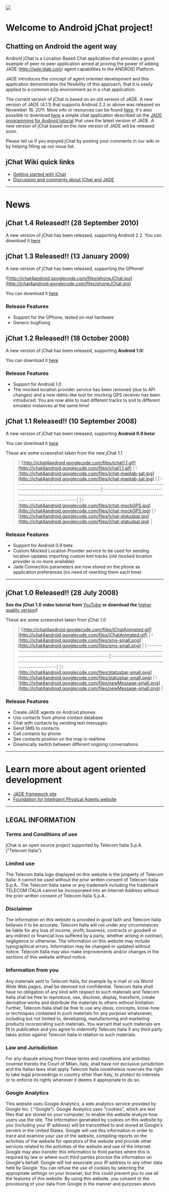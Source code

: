 [![](http://jchat4android.googlecode.com/files/logo_telecom_ef.gif)](http://www.telecomitalia.com?target=_blank)

# Welcome to Android jChat project! #

## Chatting on Android the agent way ##
Android jChat is a  Location Based Chat application that provides a good example of peer-to peer application aimed at proving the power of adding JADE (http://jade.tilab.com) agent capabilities to the ANDROID Platform.

JADE introduces the concept of agent oriented development and this application demonstrates the flexibility of this approach, that it is easily applied to a common p2p environment as in a chat application.

The current version of jChat is based on an old version of JADE. A new version of JADE (4.1.1) that supports Android 2.2 or above was released on November 18, 2011. More info or resources can be found [here](http://jade.tilab.com/news-art.php?id=51).
It's also possible to download [here](http://jade.tilab.com/resources/chatAndroid.zip) a simple chat application described on the [JADE programming for Android tutorial](http://jade.tilab.com/doc/tutorials/JadeAndroid-Programming-Tutorial.pdf) that uses the latest version of JADE.
A new version of jChat based on the new version of JADE will be released soon.

Please tell us if you enjoyed jChat by posting your comments in our wiki or by helping filling up our issue list.

## jChat Wiki quick links ##
  * [Getting started with jChat](WikiGettingStarted.md)
  * [Discussion and comments about jChat and JADE](WikiJChatDiscussion.md)





---


# News #
## jChat 1.4 Released!! (28 September 2010) ##
A new  version of jChat has been released, supporting Android 2.2.
You can download it [here](http://jchat4android.googlecode.com/files/jChat1.4.zip)

## jChat 1.3 Released!! (13 January 2009) ##
A new  version of jChat has been released, supporting the GPhone!

![http://jchat4android.googlecode.com/files/phoneJChat.jpg](http://jchat4android.googlecode.com/files/phoneJChat.jpg)

You can download it [here](http://jchat4android.googlecode.com/files/jChat1.3.zip)

### Release Features ###
  * Support for the GPhone, tested on real hardware
  * Generic bugfixing


## jChat 1.2 Released!! (18 October 2008) ##
A new version of jChat has been released, supporting **Android 1.0**!

You can download it [here](http://jchat4android.googlecode.com/files/jChat1.2.zip)

### Release Features ###
  * Support for Android 1.0
  * The mocked location provider service has been removed (due to API changes) and a new ddms-like tool for mocking GPS receiver has been introduced. You are now able to load different tracks to snd to different emulator instances at the same time!


## jChat 1.1 Released!! (10 September 2008) ##
A new version of jChat has been released, supporting **Android 0.9 beta**!

You can download it [here](http://jchat4android.googlecode.com/files/jChat1.1.zip)

These are some screenshot taken from the new jChat 1.1

> | ![http://jchat4android.googlecode.com/files/jchat1.1.gif](http://jchat4android.googlecode.com/files/jchat1.1.gif) | ![http://jchat4android.googlecode.com/files/jchat-maptab-sat.jpg](http://jchat4android.googlecode.com/files/jchat-maptab-sat.jpg) |
|:------------------------------------------------------------------------------------------------------------------|:----------------------------------------------------------------------------------------------------------------------------------|
> | ![http://jchat4android.googlecode.com/files/jchat-mockGPS.jpg](http://jchat4android.googlecode.com/files/jchat-mockGPS.jpg) | ![http://jchat4android.googlecode.com/files/jchat-statusbar.jpg](http://jchat4android.googlecode.com/files/jchat-statusbar.jpg) |


### Release Features ###
  * Support for Android 0.9 beta
  * Custom Mocked Location Provider service to be used for sending location updates importing custom kml tracks (old mocked location provider is no more available)
  * Jade Connection parameters are now stored on the phone as application preferences (no need of rewriting them each time)


---


## jChat 1.0 Released!! (28 July 2008) ##

**See the jChat 1.0 video tutorial from** [YouTube](http://www.youtube.com/watch?v=cn0kp_QkJuI) **or download the** [higher quality version](http://jchat4android.googlecode.com/files/jChatwmv.wmv)**!**


These are some screenshot taken from jChat 1.0

> | ![http://jchat4android.googlecode.com/files/jChatAnimated.gif](http://jchat4android.googlecode.com/files/jChatAnimated.gif) | ![http://jchat4android.googlecode.com/files/sms-small.png](http://jchat4android.googlecode.com/files/sms-small.png) |
|:----------------------------------------------------------------------------------------------------------------------------|:--------------------------------------------------------------------------------------------------------------------|
> | ![http://jchat4android.googlecode.com/files/statusbar-small.png](http://jchat4android.googlecode.com/files/statusbar-small.png) | ![http://jchat4android.googlecode.com/files/newMessage-small.png](http://jchat4android.googlecode.com/files/newMessage-small.png) |

### Release Features ###
  * Create JADE agents on Android phones
  * Use contacts from phone contact database
  * Chat with contacts by sending text messages
  * Send SMS to contacts
  * Call contacts by phone
  * See contacts position on the map in realtime
  * Dinamically switch between different ongoing conversations


---


# Learn more about agent oriented development #
  * [JADE framework site](http://jade.tilab.com)
  * [Foundation for Intelligent Physical Agents website](http://www.fipa.org)



---

## LEGAL INFORMATION ##

### Terms and Conditions of use ###
jChat is an open source project supported by Telecom Italia S.p.A. (“Telecom Italia”).

### Limited use ###
The Telecom Italia logo displayed on this website is the property of Telecom Italia: it cannot be used without the prior written consent of Telecom Italia S.p.A.. The Telecom Italia name or any trademark including the trademark TELECOM ITALIA cannot be incorporated into an Internet Address without the prior written consent of Telecom Italia S.p.A..

### Disclaimer ###
The information on this website is provided in good faith and Telecom Italia believes it to be accurate. Telecom Italia will not under any circumstances be liable for any loss of income, profit, business, contracts or goodwill or any indirect or financial loss suffered by a party, whether arising in contract, negligence or otherwise. The information on this website may include typographical errors. Information may be changed or updated without notice. Telecom Italia may also make improvements and/or changes in the sections of this website without notice.

### Information from you ###
Any materials sent to Telecom Italia, for example by e-mail or via World Wide Web pages, shall be deemed not confidential. Telecom Italia shall have no obligation of any kind with respect to such materials and Telecom Italia shall be free to reproduce, use, disclose, display, transform, create derivative works and distribute the materials to others without limitation. Further, Telecom Italia shall be free to use any ideas, concepts, know-how or techniques contained in such materials for any purpose whatsoever, including but not limited to, developing, manufacturing and marketing products incorporating such materials. You warrant that such materials are fit to publication and you agree to indemnify Telecom Italia if any third party takes action against Telecom Italia in relation to such materials.

### Law and Jurisdiction ###
For any dispute arising from these terms and conditions and activities covered thereto the Court of Milan, Italy, shall have not exclusive jurisdiction and the Italian laws shall apply Telecom Italia nonetheless reserves the right to take legal proceedings in country other than Italy, to protect its interests or to enforce its rights whenever it deems it appropriate to do so.

### Google Analytics ###
This website uses Google Analytics, a web analytics service provided by Google Inc. ( "Google"). Google Analytics uses "cookies", which are text files that are stored on your computer, to enable the website analyze how users use the site. The information generated by cookies on this website by you (including your IP address) will be transmitted to and stored at Google's servers in the United States. Google will use this information in order to trace and examine your use of the website, compiling reports on the activities of the website for operators of the website and provide other services related to the activities of the website and use of the Internet. Google may also transfer this information to third parties where this is required by law or where such third parties process the information on Google's behalf. Google will not associate your IP address to any other data held by Google. You can refuse the use of cookies by selecting the appropriate settings on your browser, but this could prevent you to use all the features of this website. By using this website, you consent to the processing of your data from Google in the manner and purposes above.
